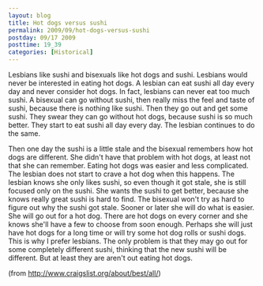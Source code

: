 ```yaml
---
layout: blog
title: Hot dogs versus sushi
permalink: 2009/09/hot-dogs-versus-sushi
postday: 09/17 2009
posttime: 19_39
categories: [Historical]
---
```


<p>Lesbians like sushi and bisexuals like hot dogs and sushi. Lesbians would never be interested in eating hot dogs. A lesbian can eat sushi all day every day and never consider hot dogs. In fact, lesbians can never eat too much sushi. A bisexual can go without sushi, then really miss the feel and taste of sushi, because there is nothing like sushi. Then they go out and get some sushi. They swear they can go without hot dogs, because sushi is so much better. They start to eat sushi all day every day. The lesbian continues to do the same.</p>
<p>Then one day the sushi is a little stale and the bisexual remembers how hot dogs are different. She didn't have that problem with hot dogs, at least not that she can remember. Eating hot dogs was easier and less complicated. The lesbian does not start to crave a hot dog when this happens. The lesbian knows she only likes sushi, so even though it got stale, she is still focused only on the sushi. She wants the sushi to get better, because she knows really great sushi is hard to find. The bisexual won't try as hard to figure out why the sushi got stale. Sooner or later she will do what is easier. She will go out for a hot dog. There are hot dogs on every corner and she knows she'll have a few to choose from soon enough. Perhaps she will just have hot dogs for a long time or will try some hot dog rolls or sushi dogs. This is why I prefer lesbians. The only problem is that they may go out for some completely different sushi, thinking that the new sushi will be different. But at least they are aren't out eating hot dogs.</p>
<p>(from <a href="http://www.craigslist.org/about/best/all/" title="http://www.craigslist.org/about/best/all/">http://www.craigslist.org/about/best/all/</a>)</p>
